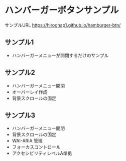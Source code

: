 # ハンバーガーボタンサンプル
サンプルURL  https://hiroghap1.github.io/hamburger-btn/

## サンプル1
- ハンバーガーメニューが開閉するだけのサンプル

## サンプル2
- ハンバーガーメニュー開閉
- オーバーレイ作成
- 背景スクロールの固定

## サンプル3
- ハンバーガーメニュー開閉
- 背景スクロールの固定
- WAI-ARIA 管理
- フォーカスコントロール
- アクセシビリティレベルA準拠